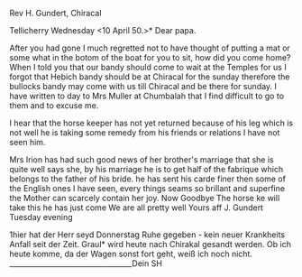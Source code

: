 Rev H. Gundert, Chiracal

 Tellicherry Wednesday
 <10 April 50.>*
Dear papa.

After you had gone I much regretted not to have thought of putting a mat or some what in the botom of the boat for you to sit, how did you come home? 
When I told you that our bandy should come to wait at the Temples for us I forgot that Hebich bandy should be at Chiracal for the sunday therefore the bullocks bandy may come with us till Chiracal and be there for sunday. I have written to day to Mrs Muller at Chumbalah that I find difficult to go to them and to excuse me.

I hear that the horse keeper has not yet returned because of his leg which is not well he is taking some remedy from his friends or relations I have not seen him.

Mrs Irion has had such good news of her brother's marriage that she is quite well says she, by his marriage he is to get half of the fabrique which belongs to the father of his bride. he has sent his carde finer then some of the English ones I have seen, every things seams so brillant and superfine the Mother can scarcely contain her joy. Now Goodbye The horse ke will take this he has just come We are all pretty well
 Yours aff J. Gundert
Tuesday evening


1hier hat der Herr seyd Donnerstag Ruhe gegeben - kein neuer Krankheits Anfall seit der Zeit. Graul* wird heute nach Chirakal gesandt werden. Ob ich heute komme, da der Wagen sonst fort geht, weiß ich noch nicht. __________________________________Dein SH


